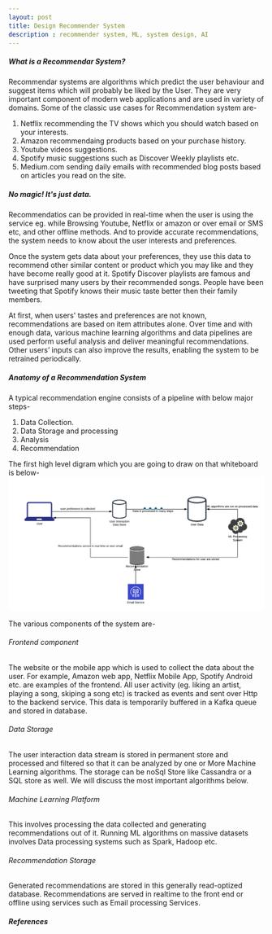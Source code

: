```yaml
---
layout: post
title: Design Recommender System
description : recommender system, ML, system design, AI
---
```

##### What is a Recommendar System?
Recommendar systems are algorithms which predict the user behaviour and suggest items which will probably be liked by the User. They are very important component of modern web applications and are used in variety of domains. Some of the classic use cases for Recommendation system are-
1. Netflix recommending the TV shows which you should watch based on your interests.
2. Amazon recommendaing products based on your purchase history.
3. Youtube videos suggestions.
4. Spotify music suggestions such as Discover Weekly playlists etc.
5. Medium.com sending daily emails with recommended blog posts based on articles you read on the site.

##### No magic! It's just data.
Recommendatios can be provided in real-time when the user is using the service eg. while Browsing Youtube, Netflix or amazon or over email or SMS etc, and other offline methods. And to provide accurate recommendations, the system needs to know about the user interests and preferences. 

Once the system gets data about your preferences, they use this data to recommend other similar content or product which you may like and they have become really good at it. Spotify Discover playlists are famous and have surprised many users by their recommended songs. People have been tweeting that Spotify knows their music taste better then their family members.

At first, when users' tastes and preferences are not known, recommendations are based on item attributes alone. Over time and with enough data, various machine learning algorithms and data pipelines are used  perform useful analysis and deliver meaningful recommendations. Other users’ inputs can also improve the results, enabling the system to be retrained periodically.

##### Anatomy of a Recommendation System
A typical recommendation engine consists of a pipeline with below major steps-

1. Data Collection.
2. Data Storage and processing
3. Analysis
4. Recommendation

The first high level digram which you are going to draw on that whiteboard is below-
![Recommendation System Example](/images/basic_recommendation_system.png "Recommendation system")

The various components of the system are-
###### Frontend component
The website or the mobile app which is used to collect the data about the user. For example, Amazon web app, Netflix Mobile App, Spotify Android etc. are examples of the frontend. All user activity (eg. liking an artist, playing a song, skiping a song etc) is tracked as events and sent over Http to the backend service. This data is temporarily buffered in a Kafka queue and stored in database.

###### Data Storage
The user interaction data stream is stored in permanent store and processed and filtered so that it can be analyzed by one or More Machine Learning algorithms. The storage can be noSql Store like Cassandra or a SQL store as well.  We will discuss the most important algorithms below.

###### Machine Learning Platform
This involves processing the data collected and generating recommendations out of it. Running ML algorithms on massive datasets involves Data processing systems such as Spark, Hadoop etc.

###### Recommendation Storage
Generated recommendations are stored in this generally read-optized database. Recommendations are served in realtime to the front end or offline using services such as Email processing Services.


##### References


